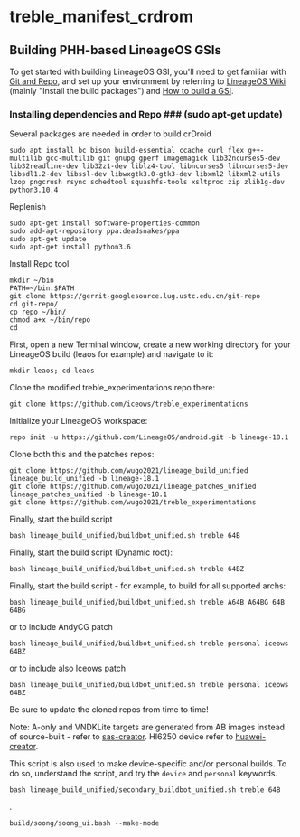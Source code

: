 # treble_manifest_crdrom
## Building PHH-based LineageOS GSIs ##

To get started with building LineageOS GSI, you'll need to get familiar with [Git and Repo](https://source.android.com/source/using-repo.html), and set up your environment by referring to [LineageOS Wiki](https://wiki.lineageos.org/devices/redfin/build) (mainly "Install the build packages") and [How to build a GSI](https://github.com/phhusson/treble_experimentations/wiki/How-to-build-a-GSI%3F).
 ### Installing dependencies and Repo ### (sudo apt-get update)

Several packages are needed in order to build crDroid
```
sudo apt install bc bison build-essential ccache curl flex g++-multilib gcc-multilib git gnupg gperf imagemagick lib32ncurses5-dev lib32readline-dev lib32z1-dev liblz4-tool libncurses5 libncurses5-dev libsdl1.2-dev libssl-dev libwxgtk3.0-gtk3-dev libxml2 libxml2-utils lzop pngcrush rsync schedtool squashfs-tools xsltproc zip zlib1g-dev python3.10.4
```
Replenish
```
sudo apt-get install software-properties-common
sudo add-apt-repository ppa:deadsnakes/ppa
sudo apt-get update
sudo apt-get install python3.6
```
Install Repo tool
```
mkdir ~/bin
PATH=~/bin:$PATH
git clone https://gerrit-googlesource.lug.ustc.edu.cn/git-repo
cd git-repo/
cp repo ~/bin/
chmod a+x ~/bin/repo
cd
```

First, open a new Terminal window, create a new working directory for your LineageOS build (leaos for example) and navigate to it:

    mkdir leaos; cd leaos
    
Clone the modified treble_experimentations repo there:

    git clone https://github.com/iceows/treble_experimentations

Initialize your LineageOS workspace:

    repo init -u https://github.com/LineageOS/android.git -b lineage-18.1

Clone both this and the patches repos:

    git clone https://github.com/wugo2021/lineage_build_unified lineage_build_unified -b lineage-18.1
    git clone https://github.com/wugo2021/lineage_patches_unified lineage_patches_unified -b lineage-18.1
    git clone https://github.com/wugo2021/treble_experimentations

Finally, start the build script

    bash lineage_build_unified/buildbot_unified.sh treble 64B

Finally, start the build script (Dynamic root):

    bash lineage_build_unified/buildbot_unified.sh treble 64BZ
    
Finally, start the build script - for example, to build for all supported archs:

    bash lineage_build_unified/buildbot_unified.sh treble A64B A64BG 64B 64BG
    
or to include AndyCG patch

    bash lineage_build_unified/buildbot_unified.sh treble personal iceows 64BZ

or to include also Iceows patch

    bash lineage_build_unified/buildbot_unified.sh treble personal iceows 64BZ

Be sure to update the cloned repos from time to time!


Note: A-only and VNDKLite targets are generated from AB images instead of source-built - refer to [sas-creator](https://github.com/wugo2021/sas-creator). HI6250 device refer to [huawei-creator](https://github.com/wugo2021/huawei-creator).


This script is also used to make device-specific and/or personal builds. To do so, understand the script, and try the `device` and `personal` keywords.



    bash lineage_build_unified/secondary_buildbot_unified.sh treble 64B
    
.
    
    build/soong/soong_ui.bash --make-mode
